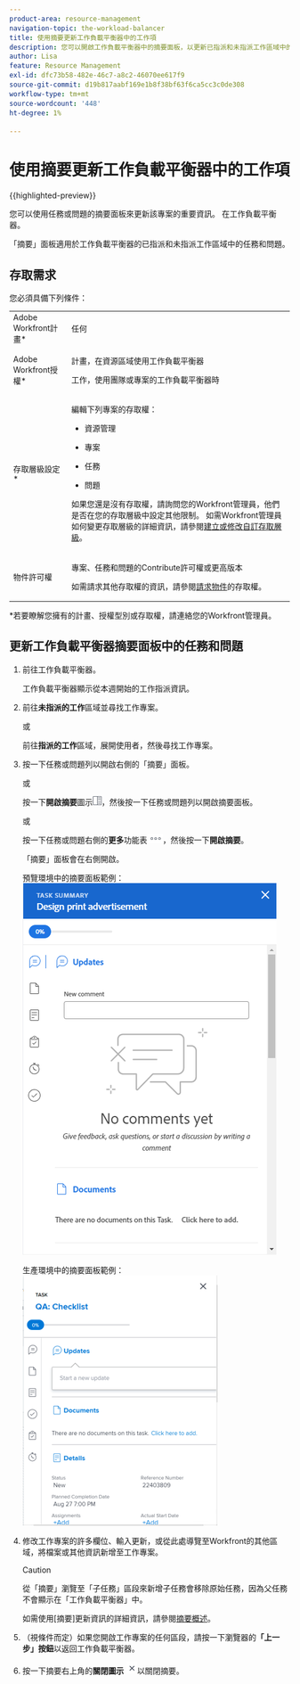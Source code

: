 ```yaml
---
product-area: resource-management
navigation-topic: the-workload-balancer
title: 使用摘要更新工作負載平衡器中的工作項
description: 您可以開啟工作負載平衡器中的摘要面板，以更新已指派和未指派工作區域中的工作專案。
author: Lisa
feature: Resource Management
exl-id: dfc73b58-482e-46c7-a8c2-46070ee617f9
source-git-commit: d19b817aabf169e1b8f38bf63f6ca5cc3c0de308
workflow-type: tm+mt
source-wordcount: '448'
ht-degree: 1%

---
```


# 使用摘要更新工作負載平衡器中的工作項

{{highlighted-preview}}

您可以使用任務或問題的摘要面板來更新該專案的重要資訊。 在工作負載平衡器。

「摘要」面板適用於工作負載平衡器的已指派和未指派工作區域中的任務和問題。

## 存取需求

您必須具備下列條件：

<table style="table-layout:auto"> 
 <col> 
 <col> 
 <tbody> 
  <tr> 
   <td role="rowheader">Adobe Workfront計畫*</td> 
   <td> <p>任何 </p> </td> 
  </tr> 
  <tr> 
   <td role="rowheader">Adobe Workfront授權*</td> 
   <td> <p>計畫，在資源區域使用工作負載平衡器</p>
   <p>工作，使用團隊或專案的工作負載平衡器時</p> 
 </p> </td> 
  </tr> 
  <tr> 
   <td role="rowheader">存取層級設定*</td> 
   <td> <p>編輯下列專案的存取權：</p> 
    <ul> 
     <li> <p>資源管理</p> </li> 
     <li> <p>專案</p> </li> 
     <li> <p>任務</p> </li> 
     <li> <p>問題</p> </li> 
    </ul> <p>如果您還是沒有存取權，請詢問您的Workfront管理員，他們是否在您的存取層級中設定其他限制。 如需Workfront管理員如何變更存取層級的詳細資訊，請參閱<a href="../../administration-and-setup/add-users/configure-and-grant-access/create-modify-access-levels.md" class="MCXref xref">建立或修改自訂存取層級</a>。</p> </td> 
  </tr> 
  <tr> 
   <td role="rowheader">物件許可權</td> 
   <td> <p>專案、任務和問題的Contribute許可權或更高版本 </p> <p>如需請求其他存取權的資訊，請參閱<a href="../../workfront-basics/grant-and-request-access-to-objects/request-access.md" class="MCXref xref">請求物件</a>的存取權。</p> </td> 
  </tr> 
 </tbody> 
</table>

&#42;若要瞭解您擁有的計畫、授權型別或存取權，請連絡您的Workfront管理員。

## 更新工作負載平衡器摘要面板中的任務和問題

1. 前往工作負載平衡器。

   工作負載平衡器顯示從本週開始的工作指派資訊。

1. 前往&#x200B;**未指派的工作**&#x200B;區域並尋找工作專案。

   或

   前往&#x200B;**指派的工作**&#x200B;區域，展開使用者，然後尋找工作專案。

1. 按一下任務或問題列以開啟右側的「摘要」面板。

   或

   按一下&#x200B;**開啟摘要**&#x200B;圖示![](assets/summary-panel-icon.png)，然後按一下任務或問題列以開啟摘要面板。

   或

   按一下任務或問題右側的&#x200B;**更多**&#x200B;功能表![](assets/more-icon.png)，然後按一下&#x200B;**開啟摘要**。

   「摘要」面板會在右側開啟。

   <div class="preview">

   預覽環境中的摘要面板範例：
   ![摘要面板](assets/summary-panel-task-wb-new-comments.png)

   </div>

   生產環境中的摘要面板範例：
   ![摘要面板](assets/summary-panel-for-task-in-workload-balancer-350x449.png)

1. 修改工作專案的許多欄位、輸入更新，或從此處導覽至Workfront的其他區域，將檔案或其他資訊新增至工作專案。

   >[!CAUTION]
   >
   >從「摘要」瀏覽至「子任務」區段來新增子任務會移除原始任務，因為父任務不會顯示在「工作負載平衡器」中。

   如需使用[摘要]更新資訊的詳細資訊，請參閱[摘要概述](../../workfront-basics/the-new-workfront-experience/summary-overview.md)。

1. （視條件而定）如果您開啟工作專案的任何區段，請按一下瀏覽器的&#x200B;**「上一步」按鈕**&#x200B;以返回工作負載平衡器。
1. 按一下摘要右上角的&#x200B;**關閉圖示** ![](assets/close-icon.png)以關閉摘要。
